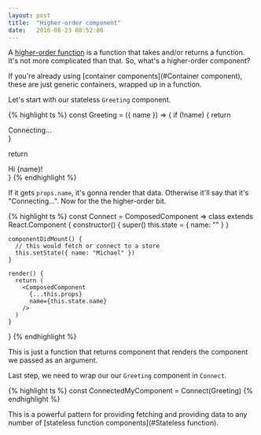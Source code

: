 ```yaml
---
layout: post
title:  "Higher-order component"
date:   2016-08-23 08:52:00
---
```


A [higher-order function](https://en.wikipedia.org/wiki/Higher-order_function) is a function that takes and/or returns a function. It's not more complicated than that. So, what's a higher-order component?

If you're already using [container components](#Container component), these are just generic containers, wrapped up in a function.

Let's start with our stateless `Greeting` component.

{% highlight ts %}
const Greeting = ({ name }) => {
  if (!name) { return <div>Connecting...</div> }

  return <div>Hi {name}!</div>
}
{% endhighlight %}

If it gets `props.name`, it's gonna render that data. Otherwise it'll say that it's "Connecting...". Now for the the higher-order bit.

{% highlight ts %}
const Connect = ComposedComponent =>
  class extends React.Component {
    constructor() {
      super()
      this.state = { name: "" }
    }

    componentDidMount() {
      // this would fetch or connect to a store
      this.setState({ name: "Michael" })
    }

    render() {
      return (
        <ComposedComponent
          {...this.props}
          name={this.state.name}
        />
      )
    }
  }
{% endhighlight %}

This is just a function that returns component that renders the component we passed as an argument.

Last step, we need to wrap our our `Greeting` component in `Connect`.

{% highlight ts %}
const ConnectedMyComponent = Connect(Greeting)
{% endhighlight %}

This is a powerful pattern for providing fetching and providing data to any number of [stateless function components](#Stateless function).
